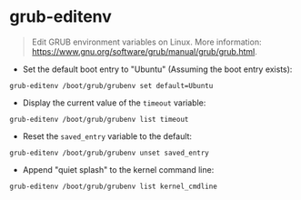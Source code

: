 # grub-editenv

> Edit GRUB environment variables on Linux.
> More information: <https://www.gnu.org/software/grub/manual/grub/grub.html>.
- Set the default boot entry to "Ubuntu" (Assuming the boot entry exists):

`grub-editenv /boot/grub/grubenv set default=Ubuntu`

- Display the current value of the `timeout` variable:

`grub-editenv /boot/grub/grubenv list timeout`

- Reset the `saved_entry` variable to the default:

`grub-editenv /boot/grub/grubenv unset saved_entry`

- Append "quiet splash" to the kernel command line:

`grub-editenv /boot/grub/grubenv list kernel_cmdline`
